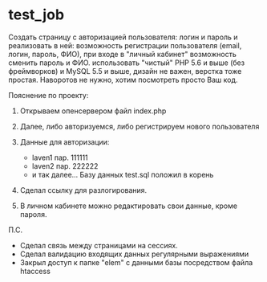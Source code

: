 # test_job

Создать страницу с авторизацией пользователя: логин и пароль и реализовать в ней:
возможность регистрации пользователя (email, логин, пароль, ФИО),
при входе в "личный кабинет" возможность сменить пароль и ФИО.
использовать "чистый" PHP 5.6 и выше (без фреймворков) и MySQL 5.5 и выше, дизайн не важен, верстка тоже простая. Наворотов не нужно, хотим посмотреть просто Ваш код.

Пояснение по проекту:
1. Открываем опенсервером файл index.php
2. Далее, либо авторизуемся, либо регистрируем нового пользователя
3. Данные для авторизации:
	- laven1 пар. 111111
	- laven2 пар. 222222
	- и так далее...
Базу данных test.sql положил в корень

4. Сделал ссылку для разлогирования.
5. В личном кабинете можно редактировать свои данные, кроме пароля. 

П.С. 
- Сделал связь между страницами на сессиях.
- Сделал валидацию входящих данных регулярными выражениями
- Закрыл доступ к папке "elem" с данными базы посредством файла htaccess

